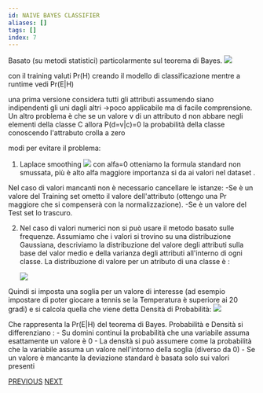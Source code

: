 ```yaml
---
id: NAIVE BAYES CLASSIFIER
aliases: []
tags: []
index: 7
---
```


Basato (su metodi statistici) particolarmente sul teorema di Bayes.
![](datamining/Pasted_image_20231230105024.png)

con il training valuti Pr(H) creando il modello di classificazione mentre a runtime vedi Pr(E|H)

una prima versione considera tutti gli attributi assumendo siano indipendenti gli uni dagli altri ->poco applicabile ma di facile comprensione.
Un altro problema è che se un valore v di un attributo d non abbare negli elementi della classe C allora P(d=v|c)=0 la probabilità della classe conoscendo l'attrabuto crolla a zero

modi per evitare il problema:
1. Laplace smoothing
![](datamining/Pasted_image_20231230105901.png)
con alfa=0 otteniamo la formula standard non smussata, più è alto alfa maggiore importanza si da ai valori nel dataset .

Nel caso di valori mancanti non è necessario cancellare le istanze:
	-Se è un valore del Training set ometto il valore dell'attributo (ottengo una Pr maggiore che si compenserà con la normalizzazione).
	-Se è un valore del Test set lo trascuro.

2. Nel caso di valori numerici non si può usare il metodo basato sulle frequenze.
	Assumiamo che i valori si trovino su una distribuzione Gaussiana, descriviamo la distribuzione del valore degli attributi sulla base del valor medio e della varianza degli attributi all'interno di ogni classe.
	La distribuzione di valore per un atributo di una classe è :

	![](datamining/Pasted_image_20231230111308.png)

Quindi si imposta una soglia per un valore di interesse (ad esempio impostare di poter giocare a tennis se la Temperatura è superiore ai 20 gradi) e si calcola quella che viene detta Densità di Probabilità:
![](datamining/Pasted_image_20231230111910.png)

Che rappresenta la Pr(E|H) del teorema di Bayes.
Probabilità e Densità si differenziano :
	- Su domini continui la probabilità che una variabile assuma esattamente un valore è 0
	- La densità si può assumere come la probabilità che la variabile assuma un valore nell'intorno della soglia (diverso da 0)
	- Se un valore è mancante la deviazione standard è basata solo sui valori presenti

[PREVIOUS](datamining/classification/regression.md) [NEXT](datamining/classification/linear_perceptron.md)
